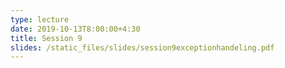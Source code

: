 ```yaml
---
type: lecture
date: 2019-10-13T8:00:00+4:30
title: Session 9
slides: /static_files/slides/session9exceptionhandeling.pdf
---
```


